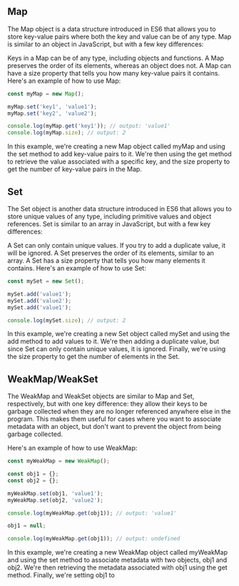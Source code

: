 ## Map

The Map object is a data structure introduced in ES6 that allows you to store key-value pairs where both the key and value can be of any type. Map is similar to an object in JavaScript, but with a few key differences:

Keys in a Map can be of any type, including objects and functions.
A Map preserves the order of its elements, whereas an object does not.
A Map can have a size property that tells you how many key-value pairs it contains.
Here's an example of how to use Map:

```javascript
const myMap = new Map();

myMap.set('key1', 'value1');
myMap.set('key2', 'value2');

console.log(myMap.get('key1')); // output: 'value1'
console.log(myMap.size); // output: 2

```
In this example, we're creating a new Map object called myMap and using the set method to add key-value pairs to it. We're then using the get method to retrieve the value associated with a specific key, and the size property to get the number of key-value pairs in the Map.

## Set

The Set object is another data structure introduced in ES6 that allows you to store unique values of any type, including primitive values and object references. Set is similar to an array in JavaScript, but with a few key differences:

A Set can only contain unique values. If you try to add a duplicate value, it will be ignored.
A Set preserves the order of its elements, similar to an array.
A Set has a size property that tells you how many elements it contains.
Here's an example of how to use Set:

```javascript
const mySet = new Set();

mySet.add('value1');
mySet.add('value2');
mySet.add('value1');

console.log(mySet.size); // output: 2
```

In this example, we're creating a new Set object called mySet and using the add method to add values to it. We're then adding a duplicate value, but since Set can only contain unique values, it is ignored. Finally, we're using the size property to get the number of elements in the Set.

## WeakMap/WeakSet

The WeakMap and WeakSet objects are similar to Map and Set, respectively, but with one key difference: they allow their keys to be garbage collected when they are no longer referenced anywhere else in the program. This makes them useful for cases where you want to associate metadata with an object, but don't want to prevent the object from being garbage collected.

Here's an example of how to use WeakMap:

```javascript
const myWeakMap = new WeakMap();

const obj1 = {};
const obj2 = {};

myWeakMap.set(obj1, 'value1');
myWeakMap.set(obj2, 'value2');

console.log(myWeakMap.get(obj1)); // output: 'value1'

obj1 = null;

console.log(myWeakMap.get(obj1)); // output: undefined
```

In this example, we're creating a new WeakMap object called myWeakMap and using the set method to associate metadata with two objects, obj1 and obj2. We're then retrieving the metadata associated with obj1 using the get method. Finally, we're setting obj1 to